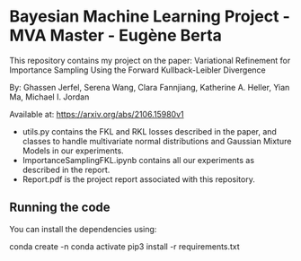 # Bayesian Machine Learning Project - MVA Master - Eugène Berta

This repository contains my project on the paper: Variational Refinement for Importance Sampling Using the Forward Kullback-Leibler Divergence

By: Ghassen Jerfel, Serena Wang, Clara Fannjiang, Katherine A. Heller, Yian Ma, Michael I. Jordan

Available at: https://arxiv.org/abs/2106.15980v1

- utils.py contains the FKL and RKL losses described in the paper, and classes to handle multivariate normal distributions and Gaussian Mixture Models in our experiments.
- ImportanceSamplingFKL.ipynb contains all our experiments as described in the report.
- Report.pdf is the project report associated with this repository.

## Running the code

You can install the dependencies using:

conda create -n <environment-name>
conda activate <environment-name>
pip3 install -r requirements.txt
